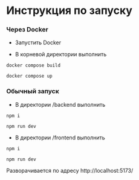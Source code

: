 # Инструкция по запуску

### Через Docker

- Запустить Docker

- В корневой директории выполнить

```
docker compose build
```

```
docker compose up
```

### Обычный запуск

- В директории /backend выполнить

```
npm i
```

```
npm run dev
```

- В директории /frontend выполнить

```
npm i
```

```
npm run dev
```

Разворачивается по адресу http://localhost:5173/

